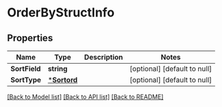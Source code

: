 # OrderByStructInfo

## Properties
Name | Type | Description | Notes
------------ | ------------- | ------------- | -------------
**SortField** | **string** |  | [optional] [default to null]
**SortType** | [***Sortord**](Sortord.md) |  | [optional] [default to null]

[[Back to Model list]](../README.md#documentation-for-models) [[Back to API list]](../README.md#documentation-for-api-endpoints) [[Back to README]](../README.md)


